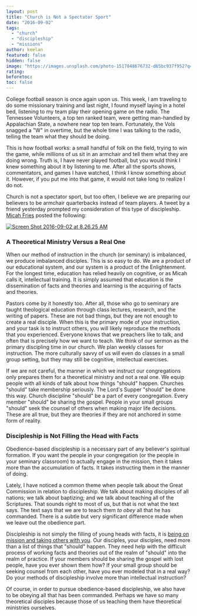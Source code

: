 ```yaml
---
layout: post
title: "Church is Not a Spectator Sport"
date: "2016-09-02"
tags: 
  - "church"
  - "discipleship"
  - "missions"
author: keelan
featured: false
hidden: false
image: "https://images.unsplash.com/photo-1517048676732-d65bc937f952?q=80&w=2070&auto=format&fit=crop&ixlib=rb-4.0.3&ixid=M3wxMjA3fDB8MHxwaG90by1wYWdlfHx8fGVufDB8fHx8fA%3D%3D"
rating:
beforetoc:
toc: false
---
```


College football season is once again upon us. This week, I am traveling to do some missionary training and last night, I found myself laying in a hotel bed, listening to my team play their opening game on the radio. The Tennessee Volunteers, a top ten ranked team, were getting man-handled by Appalachian State, a nowhere near top ten team. Fortunately, the Vols snagged a "W" in overtime, but the whole time I was talking to the radio, telling the team what they should be doing.

This is how football works: a small handful of folk on the field, trying to win the game, while millions of us sit in an armchair and tell them what they are doing wrong. Truth is, I have never played football, but you would think I knew something about it by listening to me. After all the sports shows, commentators, and games I have watched, I think I know something about it. However, if you put me into that game, it would not take long to realize I do not.

Church is not a spectator sport, but too often, I believe we are preparing our believers to be armchair quarterbacks instead of team players. A tweet by a friend yesterday prompted my consideration of this type of discipleship. [Micah Fries](https://twitter.com/micahfries) posted the following:

[![Screen Shot 2016-09-02 at 8.26.25 AM](images/11e80-screen-shot-2016-09-02-at-8.26.25-am.png)](https://keelancook.files.wordpress.com/2020/08/11e80-screen-shot-2016-09-02-at-8.26.25-am.png)

### A Theoretical Ministry Versus a Real One

When our method of instruction in the church (or seminary) is imbalanced, we produce imbalanced disciples. This is so easy to do. We are a product of our educational system, and our system is a product of the Enlightenment. For the longest time, education has relied heavily on cognitive, or as Micah calls it, intellectual training. It is simply assumed that education is the dissemination of facts and theories and learning is the acquiring of facts and theories.

Pastors come by it honestly too. After all, those who go to seminary are taught theological education through class lectures, research, and the writing of papers. These are not bad things, but they are not enough to create a real disciple. When this is the primary mode of your instruction, and your task is to instruct others, you will likely reproduce the methods that you experienced. Everyone knows that we preachers like to talk, and often that is precisely how we want to teach. We think of our sermon as the primary discipling time in our church. We plan weekly classes for instruction. The more culturally savvy of us will even do classes in a small group setting, but they may still be cognitive, intellectual exercises.

If we are not careful, the manner in which we instruct our congregations only prepares them for a theoretical ministry and not a real one. We equip people with all kinds of talk about how things "should" happen. Churches "should" take membership seriously. The Lord's Supper "should" be done this way. Church discipline "should" be a part of every congregation. Every member "should" be sharing the gospel. People in your small groups "should" seek the counsel of others when making major life decisions. These are all true, but they are theories if they are not anchored in some form of reality.

### Discipleship is Not Filling the Head with Facts

Obedience-based discipleship is a necessary part of any believer's spiritual formation. If you want the people in your congregation (or the people in your seminary classroom) to actually engage in the mission, then it takes more than the accumulation of facts. It takes instructing them in the manner of doing.

Lately, I have noticed a common theme when people talk about the Great Commission in relation to discipleship. We talk about making disciples of all nations; we talk about baptizing; and we talk about teaching all of the Scriptures. That sounds right to most of us, but that is not what the text says. The text says that we are to teach them _to obey_ all that he has commanded. There is a subtle but very significant difference made when we leave out the obedience part.

Discipleship is not simply the filling of young heads with facts, it is [being on mission and taking others with you](http://blog.keelancook.com/2016/08/discipleship-is-being-on-mission-and-taking-others-with-you.html). Our disciples, your disciples, need more than a list of things that "should" happen. They need help with the difficult process of working facts and theories out of the realm of "should" into the realm of practice. If your members should be sharing the gospel with lost people, have you ever shown them how? If your small group should be seeking counsel from each other, have you ever modeled that in a real way? Do your methods of discipleship involve more than intellectual instruction?

Of course, in order to pursue obedience-based discipleship, we also have to be obeying all that has been commanded. Perhaps we have so many theoretical disciples because those of us teaching them have theoretical ministries ourselves.
